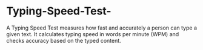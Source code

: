 # Typing-Speed-Test-
A Typing Speed Test measures how fast and accurately a person can type a given text. It calculates typing speed in words per minute (WPM) and checks accuracy based on the typed content.
